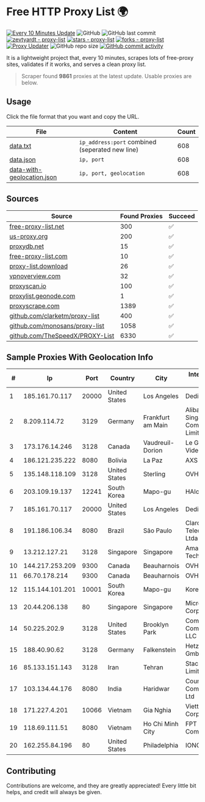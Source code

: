 
# Free HTTP Proxy List 🌍

[![Every 10 Minutes Update](https://github.com/mertguvencli/http-proxy-list/actions/workflows/main.yml/badge.svg?branch=main)](https://github.com/mertguvencli/http-proxy-list/actions/workflows/main.yml)
![GitHub](https://img.shields.io/github/license/mertguvencli/http-proxy-list)
![GitHub last commit](https://img.shields.io/github/last-commit/mertguvencli/http-proxy-list)
[![zevtyardt - proxy-list](https://img.shields.io/static/v1?label=zevtyardt&message=proxy-list&color=blue&logo=github)](https://github.com/zevtyardt/proxy-list "Go to GitHub repo")
[![stars - proxy-list](https://img.shields.io/github/stars/zevtyardt/proxy-list?style=social)](https://github.com/zevtyardt/proxy-list)
[![forks - proxy-list](https://img.shields.io/github/forks/zevtyardt/proxy-list?style=social)](https://github.com/zevtyardt/proxy-list)
[![Proxy Updater](https://github.com/zevtyardt/proxy-list/workflows/Proxy%20Updater/badge.svg)](https://github.com/zevtyardt/proxy-list/actions?query=workflow:"Proxy+Updater")
![GitHub repo size](https://img.shields.io/github/repo-size/zevtyardt/proxy-list)
[![GitHub commit activity](https://img.shields.io/github/commit-activity/m/zevtyardt/proxy-list?logo=commits)](https://github.com/zevtyardt/proxy-list/commits/main)

It is a lightweight project that, every 10 minutes, scrapes lots of free-proxy sites, validates if it works, and serves a clean proxy list.

> Scraper found **9861** proxies at the latest update. Usable proxies are below.

## Usage

Click the file format that you want and copy the URL.

|File|Content|Count|
|----|-------|-----|
|[data.txt](https://raw.githubusercontent.com/mertguvencli/http-proxy-list/main/proxy-list/data.txt)|`ip_address:port` combined (seperated new line)|608|
|[data.json](https://raw.githubusercontent.com/mertguvencli/http-proxy-list/main/proxy-list/data.json)|`ip, port`|608|
|[data-with-geolocation.json](https://raw.githubusercontent.com/mertguvencli/http-proxy-list/main/proxy-list/data-with-geolocation.json)|`ip, port, geolocation`|608|

## Sources

|Source|Found Proxies|Succeed|
|------|-------------|-------|
|[free-proxy-list.net](https://free-proxy-list.net)|300|✅|
|[us-proxy.org](https://www.us-proxy.org)|200|✅|
|[proxydb.net](http://proxydb.net)|15|✅|
|[free-proxy-list.com](https://free-proxy-list.com/?page=&port=&type%5B%5D=http&type%5B%5D=https&up_time=0&search=Search)|10|✅|
|[proxy-list.download](https://www.proxy-list.download/HTTP)|26|✅|
|[vpnoverview.com](https://vpnoverview.com/privacy/anonymous-browsing/free-proxy-servers)|32|✅|
|[proxyscan.io](https://www.proxyscan.io)|100|✅|
|[proxylist.geonode.com](https://proxylist.geonode.com/api/proxy-list?limit=300&page=1&sort_by=lastChecked&sort_type=desc&protocols=http,https)|1|✅|
|[proxyscrape.com](https://api.proxyscrape.com/v2/?request=displayproxies&protocol=http&timeout=10000&country=all&ssl=all&anonymity=all)|1389|✅|
|[github.com/clarketm/proxy-list](https://raw.githubusercontent.com/clarketm/proxy-list/master/proxy-list-raw.txt)|400|✅|
|[github.com/monosans/proxy-list](https://raw.githubusercontent.com/monosans/proxy-list/main/proxies/http.txt)|1058|✅|
|[github.com/TheSpeedX/PROXY-List](https://raw.githubusercontent.com/TheSpeedX/PROXY-List/master/http.txt)|6330|✅|


## Sample Proxies With Geolocation Info

|#|Ip|Port|Country|City|Internet Service Provider|
|-|--|----|-------|----|-------------------------|
|1|185.161.70.117|20000|United States|Los Angeles|DediPath|
|2|8.209.114.72|3129|Germany|Frankfurt am Main|Alibaba.com Singapore E-Commerce Private Limited|
|3|173.176.14.246|3128|Canada|Vaudreuil-Dorion|Le Groupe Videotron Ltee|
|4|186.121.235.222|8080|Bolivia|La Paz|AXS Bolivia S. A.|
|5|135.148.118.109|3128|United States|Sterling|OVH US LLC|
|6|203.109.19.137|12241|South Korea|Mapo-gu|HAIonNet|
|7|185.161.70.117|20000|United States|Los Angeles|DediPath|
|8|191.186.106.34|8080|Brazil|São Paulo|Claro NXT Telecomunicacoes Ltda|
|9|13.212.127.21|3128|Singapore|Singapore|Amazon Technologies Inc.|
|10|144.217.253.209|9300|Canada|Beauharnois|OVH SAS|
|11|66.70.178.214|9300|Canada|Beauharnois|OVH SAS|
|12|115.144.101.201|10001|South Korea|Mapo-gu|Korea Telecom|
|13|20.44.206.138|80|Singapore|Singapore|Microsoft Corporation|
|14|50.225.202.9|3128|United States|Brooklyn Park|Comcast Cable Communications, LLC|
|15|188.40.90.62|3128|Germany|Falkenstein|Hetzner Online GmbH|
|16|85.133.151.143|3128|Iran|Tehran|Stack Network Limited|
|17|103.134.44.176|8080|India|Haridwar|Countrylink Communiction Pvt Ltd|
|18|171.227.4.201|10066|Vietnam|Gia Nghia|Viettel Corporation|
|19|118.69.111.51|8080|Vietnam|Ho Chi Minh City|FPT Telecom Company|
|20|162.255.84.196|80|United States|Philadelphia|IONOS SE|



## Contributing

Contributions are welcome, and they are greatly appreciated! Every
little bit helps, and credit will always be given.

